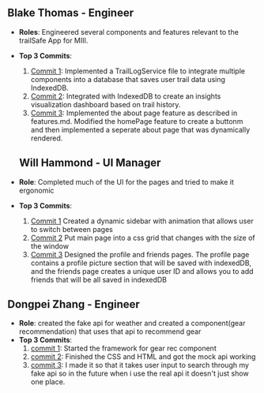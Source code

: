 ## Blake Thomas - Engineer 
- **Roles**: Engineered several components and features relevant to the trailSafe App for MIII. 
- **Top 3 Commits**:
  1. [Commit 1](https://github.com/WillPalaia/326Project/tree/27-trailLogService): Implemented a TrailLogService file to integrate multiple components into a database
  that saves user trail data using IndexedDB. 
  2. [Commit 2](https://github.com/WillPalaia/326Project/tree/33-insightsComponent): Integrated with IndexedDB to create an insights visualization dashboard based on trail history. 
  3. [Commit 3](https://github.com/WillPalaia/326Project/tree/25-AboutPageFeature): Implemented the about page feature as described in features.md. Modified the homePage feature to create a buttonm and then implemented a seperate about page that was dynamically rendered. 

  ## Will Hammond - UI Manager
- **Role**: Completed much of the UI for the pages and tried to make it ergonomic
- **Top 3 Commits**:
  1. [Commit 1](https://github.com/WillPalaia/326Project/pull/19)
  Created a dynamic sidebar with animation that allows user to switch between pages
  2. [Commit 2](https://github.com/WillPalaia/326Project/pull/40)
  Put main page into a css grid that changes with the size of the window
  3. [Commit 3](https://github.com/WillPalaia/326Project/pull/47)
  Designed the profile and friends pages. The profile page contains a profile picture section that will be saved with indexedDB, and the friends page creates a unique user ID and allows you to add friends that will be all saved in indexedDB

## Dongpei Zhang - Engineer
- **Role**: created the fake api for weather and created a component(gear recommendation) that uses that api to recommend gear
- **Top 3 Commits**:
  1. [commit 1](https://github.com/WillPalaia/326Project/commit/7f9e46679cd25000f0395b450542fcc89b052c44): Started the framework for gear rec component
  2. [commit 2](https://github.com/WillPalaia/326Project/commit/52119c65714dd83c31e18a6052b71091bc474dfb): Finished the CSS and HTML and got the mock api working
  3. [commit 3](https://github.com/WillPalaia/326Project/commit/d65a3ed574de0e997b1187e2a1b0ae6dc42cbdbd): I made it so that it takes user input to search through my fake api so in the future when i use the real api it doesn't just show one place.